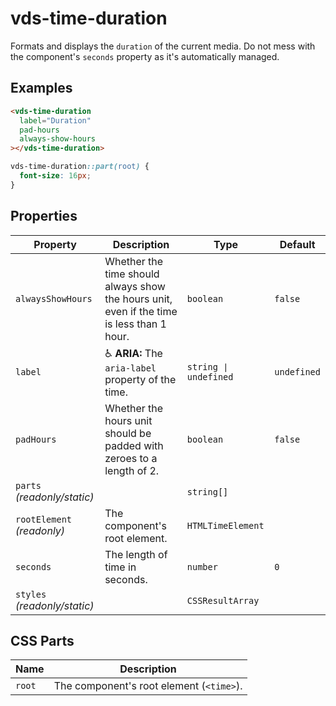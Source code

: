 # vds-time-duration

Formats and displays the `duration` of the current media. Do not mess with the component's
`seconds` property as it's automatically managed.

<!-- [@wcom/cli] AUTO GENERATED BELOW -->

## Examples

```html
<vds-time-duration
  label="Duration"
  pad-hours
  always-show-hours
></vds-time-duration>
```

```css
vds-time-duration::part(root) {
  font-size: 16px;
}
```

## Properties

| Property                     | Description                                                                               | Type                 | Default     |
| ---------------------------- | ----------------------------------------------------------------------------------------- | -------------------- | ----------- |
| `alwaysShowHours`            | Whether the time should always show the hours unit, even if the time is less than 1 hour. | `boolean`            | `false`     |
| `label`                      | ♿ **ARIA:** The `aria-label` property of the time.                                       | `string ∣ undefined` | `undefined` |
| `padHours`                   | Whether the hours unit should be padded with zeroes to a length of 2.                     | `boolean`            | `false`     |
| `parts` _(readonly/static)_  |                                                                                           | `string[]`           |             |
| `rootElement` _(readonly)_   | The component's root element.                                                             | `HTMLTimeElement`    |             |
| `seconds`                    | The length of time in seconds.                                                            | `number`             | `0`         |
| `styles` _(readonly/static)_ |                                                                                           | `CSSResultArray`     |             |

## CSS Parts

| Name   | Description                              |
| ------ | ---------------------------------------- |
| `root` | The component's root element (`<time>`). |
